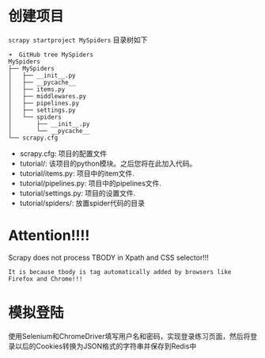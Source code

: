# 创建项目
`scrapy startproject MySpiders`
目录树如下
```
➜  GitHub tree MySpiders
MySpiders
├── MySpiders
│   ├── __init__.py
│   ├── __pycache__
│   ├── items.py
│   ├── middlewares.py
│   ├── pipelines.py
│   ├── settings.py
│   └── spiders
│       ├── __init__.py
│       └── __pycache__
└── scrapy.cfg
```
* scrapy.cfg: 项目的配置文件
* tutorial/: 该项目的python模块。之后您将在此加入代码。
* tutorial/items.py: 项目中的item文件.
* tutorial/pipelines.py: 项目中的pipelines文件.
* tutorial/settings.py: 项目的设置文件.
* tutorial/spiders/: 放置spider代码的目录


# Attention!!!!
Scrapy does not process TBODY in Xpath and CSS selector!!!

`It is because tbody is tag automatically added by browsers like Firefox and Chrome!!!`


# 模拟登陆
使用Selenium和ChromeDriver填写用户名和密码，实现登录练习页面，然后将登录以后的Cookies转换为JSON格式的字符串并保存到Redis中
